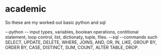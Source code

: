# academic

So these are my worked out basic python and sql

--python
  -- input types, variables, boolean operations, contitional statement, loop control, list, dictionaty, tuple, files.
--sql
  --commands such SELECT, UPDATE, DELETE, WHERE, JOINS, AND, OR, IN, LIKE, GROUP BY, ORDER BY, CASE, DISTINCT, SUM, COUNT, ALTER TABLE, DROP.  
